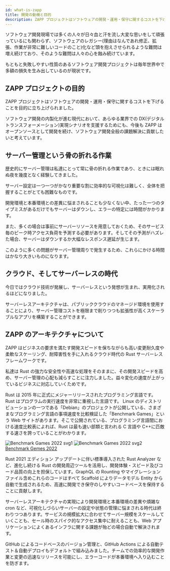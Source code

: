 ```yaml
---
id: what-is-zapp
title: 開発の動機と目的
description: ZAPP プロジェクトはソフトウェアの開発・運用・保守に関するコストを下げることを目的に立ち上げられました。ソフトウェア開発の内製化が進む現代において、あらゆる業界での DX(デジタルトランスフォーメーション)実現シナリオを支援しています。
---
```


ソフトウェア開発現場では多くの人々が日々血と汗を流し大変な思いをして頑張っているにも関わらず、ソフトウェアのレガシー(理由はなんであれ修正、拡張、作業が非常に難しいコードのこと)化など頭を抱えさせられるような難問は増え続けており、そのような難問は人々の心を蝕み続けています。

もともと失敗しやすい性質のあるソフトウェア開発プロジェクトは毎年世界中で多額の損失を生み出しているのが現状です。

## ZAPP プロジェクトの目的

ZAPP プロジェクトはソフトウェアの開発・運用・保守に関するコストを下げることを目的に立ち上げられました。

ソフトウェア開発の内製化が進む現代において、あらゆる業界での DX(デジタルトランスフォーメーション)実現シナリオを支援するためにも、今後も ZAPP はオープンソースとして開発を続け、ソフトウェア開発全般の課題解決に貢献したいと考えています。

## サーバー管理という骨の折れる作業

歴史的にサーバー管理は私達にとって常に骨の折れる作業であり、ときには眠れぬ夜を幾度となく経験してきました。

サーバー設定は一つ一つがかなり重要な割に効率的な可視化は難しく、全体を把握することがとても困難なものです。

開発環境と本番環境との差異に悩まされることも少なくない中、たった一つのタイプミスがあるだけでもサーバーはダウンし、エラーの特定には時間がかかります。

また、多くの場合は事前にサーバーリソースを用意しておくため、そのサービス毎のピーク時アクセス負荷を予測する必要があります。そしてその予測がハズレた場合、サーバーはダウンするか大幅なレスポンス遅延が生じます。

このように多くの問題がサーバー管理周りで発生するため、これらにかける時間はかなり大きいものになります。

## クラウド、そしてサーバーレスの時代

今日ではクラウド技術が発展し、サーバーレスという発想が生まれ、実用化されるほどになりました。

サーバーレスアーキテクチャは、パブリッククラウドのマネージド環境を使用することにより、サーバー管理コストを極限まで削りつつも拡張性が高くスケーラブルなアプリを構築することができます。

## ZAPP のアーキテクチャについて

ZAPP はビジネスの要求を満たす開発スピードを保ちながらも高い変更耐久度や柔軟なスケーリング、耐障害性を手に入れるクラウド時代の Rust サーバーレスフレームワークです。

私達は Rust の強力な安全性や高速な処理をそのままに、その開発スピードを高め、サーバー管理の心配も減らすことに注力しました。益々変化の速度が上がっているビジネスに対応していくためです。

Rust は 2015 年に正式にメジャーリリースされたプログラミング言語です。 Rust はプログラムの実行速度を非常に重視した言語です。
Linux のディストリビューションの一つである「Debian」のプロジェクトが公開している、さまざまなプログラミング言語の事項速度を比較検証した「Benchmark Games」という Web サイトがあります。そこで公開されている、プログラミング言語間における速度比較表によれば、Rust は最も速い部類と言われる C 言語や C++に匹敵する速さを誇っていることがわかります。

![Benchmark Games 2022 svg1](/imgs/doc/fastest1.svg)
![Benchmark Games 2022 svg2](/imgs/doc/fastest2.svg)
[Benchmark Gemes 2022](https://benchmarksgame-team.pages.debian.net/benchmarksgame/box-plot-summary-charts.html)

Rust 2021 エディション アップデートに伴い標準導入された Rust Analyzer など、進化し続ける Rust の開発周辺ツールを活用し、開発体験・スピード及びコード品質の向上を担保しています。GraphQL の Rounting やマイグレーションファイル含めこれらのコードはすべて Scaffold によりデータモデル Entity から自動で生成されるため、高速に開発でき保守のしやすいコードベースを保持することに貢献します。

サーバーレスアーキテクチャの実現により開発環境と本番環境の差異や煩雑な cron など、可視化しづらいサーバーの設定や状態の管理に悩まされる時代は終わりつつあります。サービスの規模拡大に合わせてサーバー規模をスケールしていくことも、セール時のスパイク的なアクセス集中に耐えることも、Web アプリケーションによくあるインフラに関する課題が殆どの場合自動で解決されます。

GitHub によるコードベースのバージョン管理と、GitHub Actions による自動テスト＆自動デプロイもデフォルトで組み込みました。チームでの効率的な開発作業と変更の迅速なリリースを可能にし、エラーコードが本番環境へ入り込むことを防ぎます。
